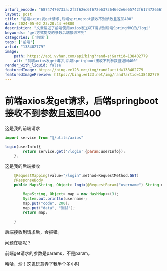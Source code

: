 ```yaml
---
arturl_encode: "68747470733a:2f2f626c6f672e6373646e2e6e65742f61747265677265742f:61727469636c652f64657461696c732f313338343032373739"
layout: post
title: "前端axios发get请求,后端springboot接收不到参数且返回400"
date: 2024-05-02 23:20:44 +0800
description: "文章讲述了前端使用axios发送GET请求到后端SpringMVC的/logi"
keywords: "get方式提交的参数后端接收不到"
categories: ['前端']
tags: ['前端']
artid: "138402779"
image:
    path: https://api.vvhan.com/api/bing?rand=sj&artid=138402779
    alt: "前端axios发get请求,后端springboot接收不到参数且返回400"
render_with_liquid: false
featuredImage: https://bing.ee123.net/img/rand?artid=138402779
featuredImagePreview: https://bing.ee123.net/img/rand?artid=138402779
---
```


# 前端axios发get请求，后端springboot接收不到参数且返回400

这是我的前端请求

```javascript
import service from "@/utils/axios";

login(userInfo){
        return service.get('/login',{param:userInfo});
    },
```

这是我的后端接收

```java
    @RequestMapping(value="/login",method=RequestMethod.GET)
    @ResponseBody
    public Map<String, Object> login(@RequestParam("username") String username,@RequestParam("password") String password){

        Map<String, Object> map = new HashMap<>(3);
        System.out.println(username);
        map.put("code", 200);
        map.put("data", "测试");
        return map;
   
    }
```

后端接收到请求后，会报错。

问题在哪呢？

前端get请求的参数是params，不是param。

哈哈，炒！这鬼玩意弄了我半个多小时